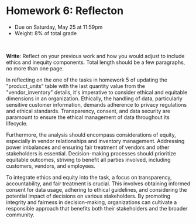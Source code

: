 # Homework 6: Reflecton

- Due on Saturday, May 25 at 11:59pm
- Weight: 8% of total grade

<br>

**Write**: Reflect on your previous work and how you would adjust to include ethics and inequity components. Total length should be a few paragraphs, no more than one page.

In reflecting on the one of the tasks in homework 5 of updating the "product_units" table with the last quantity value from the "vendor_inventory" details, it's imperative to consider ethical and equitable dimensions in an organization. Ethically, the handling of data, particularly sensitive customer information, demands adherence to privacy regulations and ethical standards. Transparency, consent, and data security are paramount to ensure the ethical management of data throughout its lifecycle.

Furthermore, the analysis should encompass considerations of equity, especially in vendor relationships and inventory management. Addressing power imbalances and ensuring fair treatment of vendors and other stakeholders is essential. Decision-making processes should prioritize equitable outcomes, striving to benefit all parties involved, including customers, vendors, and employees.

To integrate ethics and equity into the task, a focus on transparency, accountability, and fair treatment is crucial. This involves obtaining informed consent for data usage, adhering to ethical guidelines, and considering the potential impact of decisions on various stakeholders. By promoting integrity and fairness in decision-making, organizations can cultivate a responsible approach that benefits both their stakeholders and the broader community.